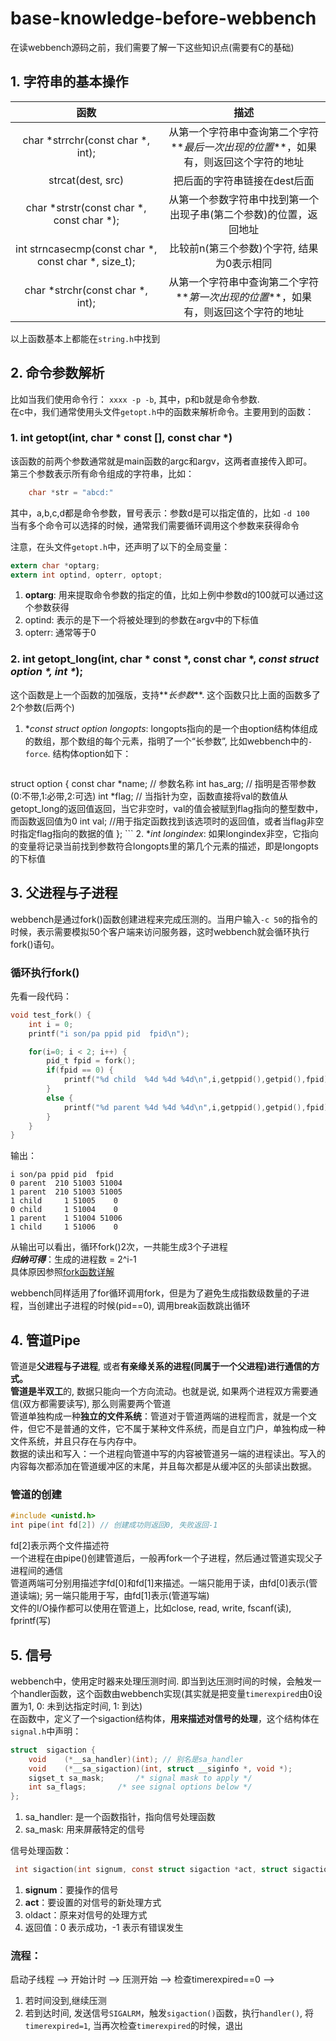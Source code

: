 # base-knowledge-before-webbench
在读webbench源码之前，我们需要了解一下这些知识点(需要有C的基础)

## 1. 字符串的基本操作

| 函数 | 描述 |
| :--:| :--: |
| char *strrchr(const char *, int); | 从第一个字符串中查询第二个字符**_最后一次出现的位置_**，如果有，则返回这个字符的地址 | 
| strcat(dest, src) | 把后面的字符串链接在dest后面 |
| char *strstr(const char *, const char *); | 从第一个参数字符串中找到第一个出现子串(第二个参数)的位置，返回地址 |
| int strncasecmp(const char *, const char *, size_t); | 比较前n(第三个参数)个字符, 结果为0表示相同 |
| char	*strchr(const char *, int); | 从第一个字符串中查询第二个字符**_第一次出现的位置_**，如果有，则返回这个字符的地址 |

以上函数基本上都能在`string.h`中找到

## 2. 命令参数解析
比如当我们使用命令行： `xxxx -p -b`, 其中，p和b就是命令参数.  
在c中，我们通常使用头文件`getopt.h`中的函数来解析命令。主要用到的函数：

### 1. int	 getopt(int, char * const [], const char *)
该函数的前两个参数通常就是main函数的argc和argv，这两者直接传入即可。  
第三个参数表示所有命令组成的字符串，比如：

```c
	char *str = "abcd:"
```
其中，a,b,c,d都是命令参数，冒号表示：参数d是可以指定值的，比如 `-d 100`  
当有多个命令可以选择的时候，通常我们需要循环调用这个参数来获得命令

注意，在头文件`getopt.h`中，还声明了以下的全局变量：

```c
extern char *optarg;
extern int optind, opterr, optopt;
```

1. **optarg**: 用来提取命令参数的指定的值，比如上例中参数d的100就可以通过这个参数获得
2. optind: 表示的是下一个将被处理到的参数在argv中的下标值
3. opterr: 通常等于0

### 2. int	getopt_long(int, char * const *, const char *, _const struct option *, int *_);
这个函数是上一个函数的加强版，支持**_长参数_**. 这个函数只比上面的函数多了2个参数(后两个)  

1. **const struct option *longopts**: longopts指向的是一个由option结构体组成的数组，那个数组的每个元素，指明了一个“长参数”, 比如webbench中的`-force`. 结构体option如下：

	```c
 struct option {
   const char *name;		// 参数名称
   int has_arg;	// 指明是否带参数(0:不带,1:必带,2:可选)
   int *flag;	//  当指针为空，函数直接将val的数值从getopt_long的返回值返回，当它非空时，val的值会被赋到flag指向的整型数中，而函数返回值为0
   int val; //用于指定函数找到该选项时的返回值，或者当flag非空时指定flag指向的数据的值
};
	```
2. **int *longindex**: 如果longindex非空，它指向的变量将记录当前找到参数符合longopts里的第几个元素的描述，即是longopts的下标值

## 3. 父进程与子进程
webbench是通过fork()函数创建进程来完成压测的。当用户输入`-c 50`的指令的时候，表示需要模拟50个客户端来访问服务器，这时webbench就会循环执行fork()语句。

### 循环执行fork()
先看一段代码：

```c
void test_fork() {
    int i = 0;
    printf("i son/pa ppid pid  fpid\n");

    for(i=0; i < 2; i++) {
        pid_t fpid = fork();
        if(fpid == 0) {
            printf("%d child  %4d %4d %4d\n",i,getppid(),getpid(),fpid);
        }
        else {
            printf("%d parent %4d %4d %4d\n",i,getppid(),getpid(),fpid);
        }
    }
}
```
输出：

	i son/pa ppid pid  fpid
	0 parent  210 51003 51004
	1 parent  210 51003 51005
	1 child     1 51005    0
	0 child     1 51004    0
	1 parent    1 51004 51006
	1 child     1 51006    0
从输出可以看出，循环fork()2次，一共能生成3个子进程  
**_归纳可得_**：生成的进程数 = 2^i-1  
具体原因参照[fork函数详解](http://www.cnblogs.com/bastard/archive/2012/08/31/2664896.html)

webbench同样适用了for循环调用fork，但是为了避免生成指数级数量的子进程，当创建出子进程的时候(pid==0), 调用break函数跳出循环

## 4. 管道Pipe
管道是**父进程与子进程**, 或者**有亲缘关系的进程(同属于一个父进程)**进行通信的方式。  
管道是**半双工**的, 数据只能向一个方向流动。也就是说, 如果两个进程双方需要通信(双方都需要读写), 那么则需要两个管道  
管道单独构成一种**独立的文件系统**：管道对于管道两端的进程而言，就是一个文件，但它不是普通的文件，它不属于某种文件系统，而是自立门户，单独构成一种文件系统，并且只存在与内存中。  
数据的读出和写入：一个进程向管道中写的内容被管道另一端的进程读出。写入的内容每次都添加在管道缓冲区的末尾，并且每次都是从缓冲区的头部读出数据。

### 管道的创建

```c
#include <unistd.h>
int pipe(int fd[2]) // 创建成功则返回0, 失败返回-1
```
fd[2]表示两个文件描述符  
一个进程在由pipe()创建管道后，一般再fork一个子进程，然后通过管道实现父子进程间的通信  
管道两端可分别用描述字fd[0]和fd[1]来描述。一端只能用于读，由fd[0]表示(管道读端); 另一端只能用于写，由fd[1]表示(管道写端)  
文件的I/O操作都可以使用在管道上，比如close, read, write, fscanf(读), fprintf(写)

## 5. 信号
webbench中，使用定时器来处理压测时间. 即当到达压测时间的时候，会触发一个handler函数，这个函数由webbench实现(其实就是把变量`timerexpired`由0设置为1, 0: 未到达指定时间, 1: 到达)  
在函数中，定义了一个sigaction结构体，**用来描述对信号的处理**，这个结构体在`signal.h`中声明：

```c
struct	sigaction {
	void    (*__sa_handler)(int); // 别名是sa_handler
	void    (*__sa_sigaction)(int, struct __siginfo *, void *);
	sigset_t sa_mask;		/* signal mask to apply */
	int	sa_flags;		/* see signal options below */
};
```

1. sa_handler: 是一个函数指针，指向信号处理函数
2. sa_mask: 用来屏蔽特定的信号

信号处理函数：

```c
 int sigaction(int signum, const struct sigaction *act, struct sigaction *oldact);
```

1. **signum**：要操作的信号  
2. **act**：要设置的对信号的新处理方式  
3. oldact：原来对信号的处理方式  
4. 返回值：0 表示成功，-1 表示有错误发生

### 流程：  
启动子线程 ——> 开始计时 ——> 压测开始 ——> 检查timerexpired==0 ——>  
1. 若时间没到,继续压测  
2. 若到达时间, 发送信号`SIGALRM`，触发`sigaction()`函数，执行`handler()`, 将`timerexpired=1`, 当再次检查`timerexpired`的时候，退出